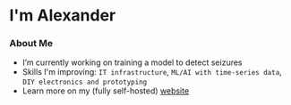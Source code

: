 # I'm Alexander

### About Me
- I’m currently working on training a model to detect seizures 
- Skills I'm improving: `IT infrastructure`, `ML/AI with time-series data`, `DIY electronics and prototyping`
- Learn more on my (fully self-hosted) [website](https://www.alexanderdc.com/about)
